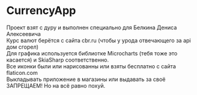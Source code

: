 # CurrencyApp
Проект взят с дуру и выполнен специально для Белкина Дениса Алексеевича <br>
Курс валют берётся с сайта cbr.ru (чтобы у урода отвечающего за api дом сгорел) <br>
Для графика используется библиотке Microcharts (тебя тоже это касается) и SkiaSharp соответственно. <br>
Все иконки были или нарисованны или взяты бесплатно с сайта flaticon.com <br>
Выкладывать приложение в магазины или выдавать за своё ЗАПРЕЩАЕМ!
Но на всё равно похуй.
